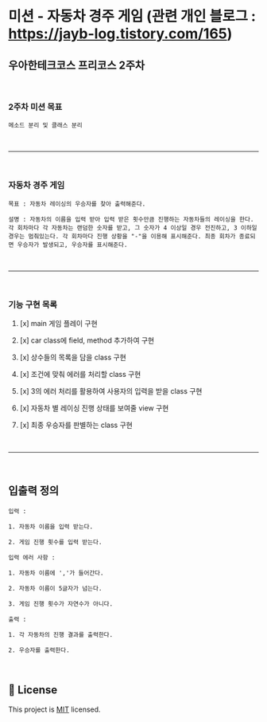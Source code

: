 미션 - 자동차 경주 게임 (관련 개인 블로그 : https://jayb-log.tistory.com/165)
========================

우아한테크코스 프리코스 2주차
------------------------

<br>

### 2주차 미션 목표

```
메소드 분리 및 클래스 분리
```

<br>

***

<br>

### 자동차 경주 게임
```
목표 : 자동차 레이싱의 우승자를 찾아 출력해준다.
```
```
설명 : 자동차의 이름을 입력 받아 입력 받은 횟수만큼 진행하는 자동차들의 레이싱을 한다. 각 회차마다 각 자동차는 랜덤한 숫자를 받고, 그 숫자가 4 이상일 경우 전진하고, 3 이하일 경우는 멈춰있는다. 각 회차마다 진행 상황을 "-"을 이용해 표시해준다. 최종 회차가 종료되면 우승자가 발생되고, 우승자를 표시해준다. 
```

<br>

***

<br>

### 기능 구현 목록

1. [x] main 게임 플레이 구현

2. [x] car class에 field, method 추가하여 구현

3. [x] 상수들의 목록을 담을 class 구현

4. [x] 조건에 맞춰 에러를 처리할 class 구현

5. [x] 3의 에러 처리를 활용하여 사용자의 입력을 받을 class 구현

6. [x] 자동차 별 레이싱 진행 상태를 보여줄 view 구현

7. [x] 최종 우승자를 판별하는 class 구현


<br>

***

<br>

입출력 정의
--------------
```
입력 : 

1. 자동차 이름을 입력 받는다.

2. 게임 진행 횟수를 입력 받는다.
```
```
입력 에러 사항 :

1. 자동차 이름에 ','가 들어간다.

2. 자동차 이름이 5글자가 넘는다.

3. 게임 진행 횟수가 자연수가 아니다.
```
```
출력 : 

1. 각 자동차의 진행 결과를 출력한다.

2. 우승자를 출력한다.
```
<br>


## 📝 License

This project is [MIT](https://github.com/woowacourse/java-racingcar-precourse/blob/master/LICENSE) licensed.
